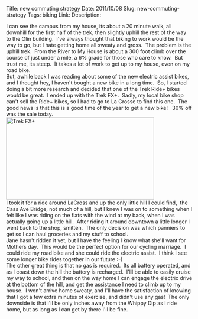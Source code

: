 Title: new commuting strategy
Date: 2011/10/08
Slug: new-commuting-strategy
Tags: biking
Link: 
Description: 


I can see the campus from my house, its about a 20 minute walk, all downhill for the first half of the trek, then slightly uphill the rest of the way to the Olin building. &nbsp;I've always thought that biking to work would be the way to go, but I hate getting home all sweaty and gross. &nbsp;The problem is the uphill trek. &nbsp;From the River to My House is about a 300 foot climb over the course of just under a mile, a 6% grade for those who care to know. &nbsp;But trust me, its steep. &nbsp;It takes a lot of work to get up to my house, even on my road bike.<br />But, awhile back I was reading about some of the new electric assist bikes, and I thought hey, I haven't bought a new bike in a long time. &nbsp;So, I started doing a bit more research and decided that one of the Trek Ride+ bikes would be great. &nbsp;I ended up with the Trek FX+. &nbsp;Sadly, my local bike shop can't sell the Ride+ bikes, so I had to go to La Crosse to find this one. &nbsp;The good news is that this is a good time of the year to get a new bike! &nbsp; 30% off was the sale today.<br /><img alt="Trek FX+" border="0" height="223" src="http://lh4.ggpht.com/-oz5YYOkYY18/TpDG6iClFzI/AAAAAAAAAag/ngLF-wLwNTA/2011-10-08_16-13-01_814.jpg?imgmax=800" title="2011-10-08_16-13-01_814.jpg" width="400" /><br />I took it for a ride around LaCross and up the only little hill I could find, &nbsp;the Cass Ave Bridge, not much of a hill, but I knew I was on to something when I felt like I was riding on the flats with the wind at my back, when I was actually going up a little hill. &nbsp;After riding it around downtown a little longer I went back to the shop, smitten. &nbsp;The only decision was which panniers to get so I can haul groceries and my stuff to school.<br />Jane hasn't ridden it yet, but I have the feeling I know what she'll want for Mothers day. &nbsp;This would be the perfect option for our cycling marriage. &nbsp;I could ride my road bike and she could ride the electric assist. &nbsp;I think I see some longer bike rides together in our future :-)<br />The other great thing is that no gas is required. &nbsp;Its all battery operated, and as I coast down the hill the battery is recharged. &nbsp;I'lll be able to easily cruise my way to school, and then on the way home I can engage the electric drive at the bottom of the hill, and get the assistance I need to climb up to my house. &nbsp;I won't arrive home sweaty, and I'll have the satisfaction of knowing that I got a few extra minutes of exercise, and didn't use any gas! &nbsp;The only downside is that I'll be only inches away from the Whippy Dip as I ride home, but as long as I can get by there I'll be fine.<br /><br /><br /><div class="blogger-post-footer"><img width='1' height='1' src='https://blogger.googleusercontent.com/tracker/2759017781463016019-7356015564165588778?l=blog.bonelakesoftware.com' alt='' /></div>
